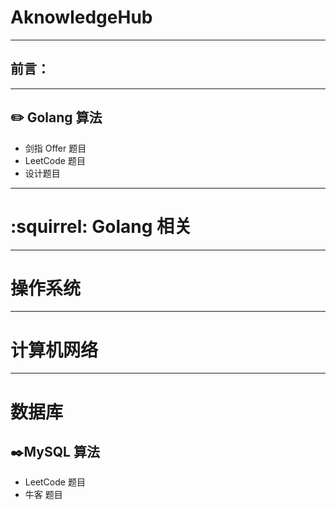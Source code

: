 # AknowledgeHub

---

## 前言：





---

## :pencil2: Golang 算法

- 剑指 Offer 题目
- LeetCode 题目
- 设计题目







---



# :squirrel: Golang 相关







---

# 操作系统







---

# 计算机网络







----



# 数据库







## :black_nib:MySQL 算法

- LeetCode 题目
- 牛客 题目
























